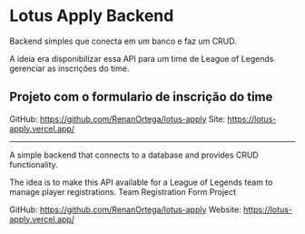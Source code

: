 # Lotus Apply Backend

Backend simples que conecta em um banco e faz um CRUD.

A ideia era disponibilizar essa API para um time de League of Legends gerenciar as inscrições do time.

## Projeto com o formulario de inscrição do time

GitHub: https://github.com/RenanOrtega/lotus-apply
Site: https://lotus-apply.vercel.app/

---

A simple backend that connects to a database and provides CRUD functionality.

The idea is to make this API available for a League of Legends team to manage player registrations.
Team Registration Form Project

GitHub: https://github.com/RenanOrtega/lotus-apply
Website: https://lotus-apply.vercel.app/